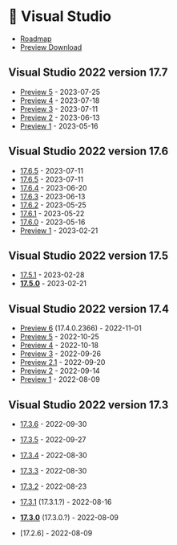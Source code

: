# 🏁 Visual Studio

- [Roadmap](https://docs.microsoft.com/en-us/visualstudio/productinfo/vs-roadmap)
- [Preview Download](https://visualstudio.microsoft.com/vs/preview/)

## Visual Studio 2022 version 17.7

- [Preview 5](https://docs.microsoft.com/en-us/visualstudio/releases/2022/release-notes-preview#17.7.0-pre.5.0) - 2023-07-25
- [Preview 4](https://docs.microsoft.com/en-us/visualstudio/releases/2022/release-notes-preview#17.7.0-pre.4.0) - 2023-07-18
- [Preview 3](https://docs.microsoft.com/en-us/visualstudio/releases/2022/release-notes-preview#17.7.0-pre.3.0) - 2023-07-11
- [Preview 2](https://docs.microsoft.com/en-us/visualstudio/releases/2022/release-notes-preview#17.7.0-pre.2.0) - 2023-06-13
- [Preview 1](https://docs.microsoft.com/en-us/visualstudio/releases/2022/release-notes-preview#17.7.0-pre.1.0) - 2023-05-16

## Visual Studio 2022 version 17.6

- [17.6.5](https://learn.microsoft.com/en-us/visualstudio/releases/2022/release-notes#17.6.5) - 2023-07-11
- [17.6.5](https://learn.microsoft.com/en-us/visualstudio/releases/2022/release-notes#17.6.5) - 2023-07-11
- [17.6.4](https://learn.microsoft.com/en-us/visualstudio/releases/2022/release-notes#17.6.4) - 2023-06-20
- [17.6.3](https://learn.microsoft.com/en-us/visualstudio/releases/2022/release-notes#17.6.3) - 2023-06-13
- [17.6.2](https://learn.microsoft.com/en-us/visualstudio/releases/2022/release-notes#17.6.2) - 2023-05-25
- [17.6.1](https://learn.microsoft.com/en-us/visualstudio/releases/2022/release-notes#17.6.1) - 2023-05-22
- [17.6.0](https://learn.microsoft.com/en-us/visualstudio/releases/2022/release-notes#17.6.0) - 2023-05-16
- [Preview 1](https://docs.microsoft.com/en-us/visualstudio/releases/2022/release-notes-preview#17.6.0-pre.1.0) - 2023-02-21

## Visual Studio 2022 version 17.5

- [17.5.1](https://learn.microsoft.com/en-us/visualstudio/releases/2022/release-notes#17.5.1) - 2023-02-28
- **[17.5.0](https://learn.microsoft.com/en-us/visualstudio/releases/2022/release-notes#17.5.0)** - 2023-02-21

## Visual Studio 2022 version 17.4

- [Preview 6](https://learn.microsoft.com/en-us/visualstudio/releases/2022/release-notes-preview#17.4.0-pre.6.0) (17.4.0.2366) - 2022-11-01
- [Preview 5](https://learn.microsoft.com/en-us/visualstudio/releases/2022/release-notes-preview#17.4.0-pre.5.0) - 2022-10-25
- [Preview 4](https://learn.microsoft.com/en-us/visualstudio/releases/2022/release-notes-preview#17.4.0-pre.4.0) - 2022-10-18
- [Preview 3](https://learn.microsoft.com/en-us/visualstudio/releases/2022/release-notes-preview#17.4.0-pre.3.0) - 2022-09-26
- [Preview 2.1](https://learn.microsoft.com/en-us/visualstudio/releases/2022/release-notes-preview#17.4.0-pre.2.1) - 2022-09-20
- [Preview 2](https://docs.microsoft.com/en-us/visualstudio/releases/2022/release-notes-preview#17.4.0-pre.2.0) - 2022-09-14
- [Preview 1](https://docs.microsoft.com/en-us/visualstudio/releases/2022/release-notes-preview#17.4.0-pre.1.0) - 2022-08-09

## Visual Studio 2022 version 17.3

- [17.3.6](https://docs.microsoft.com/en-us/visualstudio/releases/2022/release-notes#17.3.6) - 2022-09-30
- [17.3.5](https://docs.microsoft.com/en-us/visualstudio/releases/2022/release-notes#17.3.5) - 2022-09-27
- [17.3.4](https://docs.microsoft.com/en-us/visualstudio/releases/2022/release-notes#17.3.4) - 2022-08-30
- [17.3.3](https://docs.microsoft.com/en-us/visualstudio/releases/2022/release-notes#17.3.3) - 2022-08-30
- [17.3.2](https://docs.microsoft.com/en-us/visualstudio/releases/2022/release-notes#17.3.2) - 2022-08-23
- [17.3.1](https://docs.microsoft.com/en-us/visualstudio/releases/2022/release-notes#17.3.1) (17.3.1.?) - 2022-08-16
- **[17.3.0](https://docs.microsoft.com/en-us/visualstudio/releases/2022/release-notes#17.3.0)** (17.3.0.?) - 2022-08-09

- [17.2.6] - 2022-08-09
